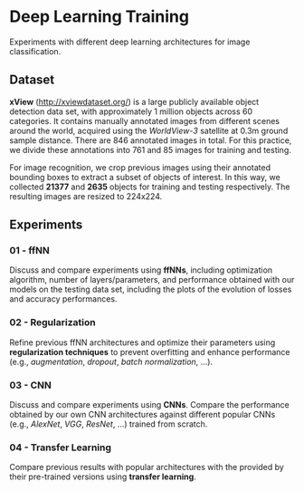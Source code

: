 # Deep Learning Training
Experiments with different deep learning architectures for image classification.

## Dataset
**xView** (http://xviewdataset.org/) is a large publicly available object detection data set, with approximately 1
million objects across 60 categories. It contains manually annotated images from different scenes around the
world, acquired using the *WorldView-3* satellite at 0.3m ground sample distance. There are 846 annotated
images in total. For this practice, we divide these annotations into 761 and 85 images for training and testing.

For image recognition, we crop previous images using their annotated bounding boxes to extract a subset of
objects of interest. In this way, we collected **21377** and **2635** objects for training and testing respectively. The
resulting images are resized to 224x224.

## Experiments
### 01 - ffNN 
Discuss and compare experiments using **ffNNs**, including optimization algorithm, number of layers/parameters, 
and performance obtained with our models on the testing data set, including the plots
of the evolution of losses and accuracy performances.

### 02 - Regularization 
Refine previous ffNN architectures and optimize their parameters using **regularization techniques** to
prevent overfitting and enhance performance (e.g., *augmentation*, *dropout*, *batch normalization*, ...).

### 03 - CNN
Discuss and compare experiments using **CNNs**. Compare the performance obtained by
our own CNN architectures against different popular CNNs (e.g., *AlexNet*, *VGG*, *ResNet*, ...) trained
from scratch. 

### 04 - Transfer Learning
Compare previous results with popular architectures with the provided by their pre-trained versions
using **transfer learning**.
